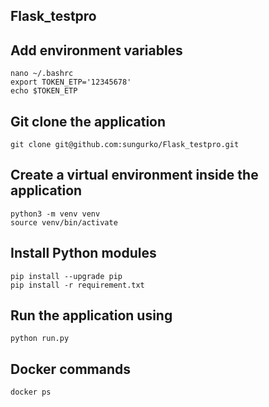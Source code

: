 ## Flask_testpro
## Add environment variables
```
nano ~/.bashrc
export TOKEN_ETP='12345678'
echo $TOKEN_ETP
```
## Git clone the application
```
git clone git@github.com:sungurko/Flask_testpro.git
```
## Create a virtual environment inside the application 

```
python3 -m venv venv
source venv/bin/activate
```
## Install Python modules

```
pip install --upgrade pip
pip install -r requirement.txt
```
## Run the application using

```
python run.py
```
## Docker commands
```
docker ps
```
